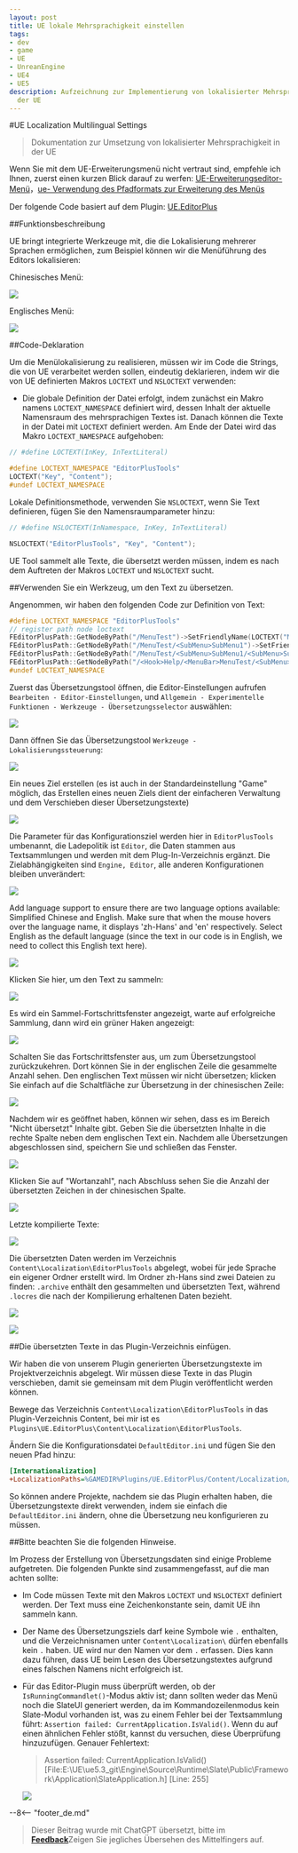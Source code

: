 ```yaml
---
layout: post
title: UE lokale Mehrsprachigkeit einstellen
tags:
- dev
- game
- UE
- UnreanEngine
- UE4
- UE5
description: Aufzeichnung zur Implementierung von lokalisierter Mehrsprachigkeit in
  der UE
---
```


<meta property="og:title" content="UE 设置本地化多语言" />

#UE Localization Multilingual Settings

> Dokumentation zur Umsetzung von lokalisierter Mehrsprachigkeit in der UE

Wenn Sie mit dem UE-Erweiterungsmenü nicht vertraut sind, empfehle ich Ihnen, zuerst einen kurzen Blick darauf zu werfen: [UE-Erweiterungseditor-Menü](ue-扩展编辑器菜单.md)，[ue- Verwendung des Pfadformats zur Erweiterung des Menüs](ue-使用路径形式扩展菜单.md)

Der folgende Code basiert auf dem Plugin: [UE.EditorPlus](https://github.com/disenone/UE.EditorPlus)

##Funktionsbeschreibung

UE bringt integrierte Werkzeuge mit, die die Lokalisierung mehrerer Sprachen ermöglichen, zum Beispiel können wir die Menüführung des Editors lokalisieren:

Chinesisches Menü:

![](assets/img/2023-ue-localization/chinese.png)

Englisches Menü:

![](assets/img/2023-ue-localization/english.png)

##Code-Deklaration

Um die Menülokalisierung zu realisieren, müssen wir im Code die Strings, die von UE verarbeitet werden sollen, eindeutig deklarieren, indem wir die von UE definierten Makros `LOCTEXT` und `NSLOCTEXT` verwenden:

- Die globale Definition der Datei erfolgt, indem zunächst ein Makro namens `LOCTEXT_NAMESPACE` definiert wird, dessen Inhalt der aktuelle Namensraum des mehrsprachigen Textes ist. Danach können die Texte in der Datei mit `LOCTEXT` definiert werden. Am Ende der Datei wird das Makro `LOCTEXT_NAMESPACE` aufgehoben:

```cpp
// #define LOCTEXT(InKey, InTextLiteral)

#define LOCTEXT_NAMESPACE "EditorPlusTools"
LOCTEXT("Key", "Content");
#undef LOCTEXT_NAMESPACE

```

Lokale Definitionsmethode, verwenden Sie `NSLOCTEXT`, wenn Sie Text definieren, fügen Sie den Namensraumparameter hinzu:

```cpp
// #define NSLOCTEXT(InNamespace, InKey, InTextLiteral)

NSLOCTEXT("EditorPlusTools", "Key", "Content");
```

UE Tool sammelt alle Texte, die übersetzt werden müssen, indem es nach dem Auftreten der Makros `LOCTEXT` und `NSLOCTEXT` sucht.

##Verwenden Sie ein Werkzeug, um den Text zu übersetzen.

Angenommen, wir haben den folgenden Code zur Definition von Text:

```cpp
#define LOCTEXT_NAMESPACE "EditorPlusTools"
// register path node loctext
FEditorPlusPath::GetNodeByPath("/MenuTest")->SetFriendlyName(LOCTEXT("MenuTest", "MenuTest"))->SetFriendlyTips(LOCTEXT("MenuTestTips", "MenuTestTips"));
FEditorPlusPath::GetNodeByPath("/MenuTest/<SubMenu>SubMenu1")->SetFriendlyName(LOCTEXT("SubMenu1", "SubMenu1"))->SetFriendlyTips(LOCTEXT("SubMenu1Tips", "SubMenu1Tips"));
FEditorPlusPath::GetNodeByPath("/MenuTest/<SubMenu>SubMenu1/<SubMenu>SubMenu1")->SetFriendlyName(LOCTEXT("SubMenu1", "SubMenu1"))->SetFriendlyTips(LOCTEXT("SubMenu1Tips", "SubMenu1Tips"));
FEditorPlusPath::GetNodeByPath("/<Hook>Help/<MenuBar>MenuTest/<SubMenu>SubMenu1/<Section>Section1")->SetFriendlyName(LOCTEXT("Section1", "Section1"))->SetFriendlyTips(LOCTEXT("Section1Tips", "Section1Tips"));
#undef LOCTEXT_NAMESPACE
```

Zuerst das Übersetzungstool öffnen, die Editor-Einstellungen aufrufen `Bearbeiten - Editor-Einstellungen`, und `Allgemein - Experimentelle Funktionen - Werkzeuge - Übersetzungsselector` auswählen:

![](assets/img/2023-ue-localization/editor_enable_tool.png)


Dann öffnen Sie das Übersetzungstool `Werkzeuge - Lokalisierungssteuerung`:

![](assets/img/2023-ue-localization/editor_open_tool.png)

Ein neues Ziel erstellen (es ist auch in der Standardeinstellung "Game" möglich, das Erstellen eines neuen Ziels dient der einfacheren Verwaltung und dem Verschieben dieser Übersetzungstexte)

![](assets/img/2023-ue-localization/tool_new_target.png)

Die Parameter für das Konfigurationsziel werden hier in `EditorPlusTools` umbenannt, die Ladepolitik ist `Editor`, die Daten stammen aus Textsammlungen und werden mit dem Plug-In-Verzeichnis ergänzt. Die Zielabhängigkeiten sind `Engine, Editor`, alle anderen Konfigurationen bleiben unverändert:

![](assets/img/2023-ue-localization/tool_target_config.png)

Add language support to ensure there are two language options available: Simplified Chinese and English. Make sure that when the mouse hovers over the language name, it displays 'zh-Hans' and 'en' respectively. Select English as the default language (since the text in our code is in English, we need to collect this English text here).

![](assets/img/2023-ue-localization/tool_target_lang.png)

Klicken Sie hier, um den Text zu sammeln:

![](assets/img/2023-ue-localization/tool_target_collect.png)

Es wird ein Sammel-Fortschrittsfenster angezeigt, warte auf erfolgreiche Sammlung, dann wird ein grüner Haken angezeigt:

![](assets/img/2023-ue-localization/tool_target_collected.png)

Schalten Sie das Fortschrittsfenster aus, um zum Übersetzungstool zurückzukehren. Dort können Sie in der englischen Zeile die gesammelte Anzahl sehen. Den englischen Text müssen wir nicht übersetzen; klicken Sie einfach auf die Schaltfläche zur Übersetzung in der chinesischen Zeile:

![](assets/img/2023-ue-localization/tool_go_trans.png)

Nachdem wir es geöffnet haben, können wir sehen, dass es im Bereich "Nicht übersetzt" Inhalte gibt. Geben Sie die übersetzten Inhalte in die rechte Spalte neben dem englischen Text ein. Nachdem alle Übersetzungen abgeschlossen sind, speichern Sie und schließen das Fenster.

![](assets/img/2023-ue-localization/tool_trans.png)

Klicken Sie auf "Wortanzahl", nach Abschluss sehen Sie die Anzahl der übersetzten Zeichen in der chinesischen Spalte.

![](assets/img/2023-ue-localization/tool_count.png)

Letzte kompilierte Texte:

![](assets/img/2023-ue-localization/tool_build.png)

Die übersetzten Daten werden im Verzeichnis `Content\Localization\EditorPlusTools` abgelegt, wobei für jede Sprache ein eigener Ordner erstellt wird. Im Ordner zh-Hans sind zwei Dateien zu finden: `.archive` enthält den gesammelten und übersetzten Text, während `.locres` die nach der Kompilierung erhaltenen Daten bezieht.

![](assets/img/2023-ue-localization/tool_ret.png)

![](assets/img/2023-ue-localization/tool_ret2.png)

##Die übersetzten Texte in das Plugin-Verzeichnis einfügen.

Wir haben die von unserem Plugin generierten Übersetzungstexte im Projektverzeichnis abgelegt. Wir müssen diese Texte in das Plugin verschieben, damit sie gemeinsam mit dem Plugin veröffentlicht werden können.

Bewege das Verzeichnis `Content\Localization\EditorPlusTools` in das Plugin-Verzeichnis Content, bei mir ist es `Plugins\UE.EditorPlus\Content\Localization\EditorPlusTools`.

Ändern Sie die Konfigurationsdatei `DefaultEditor.ini` und fügen Sie den neuen Pfad hinzu:

```ini
[Internationalization]
+LocalizationPaths=%GAMEDIR%Plugins/UE.EditorPlus/Content/Localization/EditorPlusTools
```

So können andere Projekte, nachdem sie das Plugin erhalten haben, die Übersetzungstexte direkt verwenden, indem sie einfach die `DefaultEditor.ini` ändern, ohne die Übersetzung neu konfigurieren zu müssen.

##Bitte beachten Sie die folgenden Hinweise.

Im Prozess der Erstellung von Übersetzungsdaten sind einige Probleme aufgetreten. Die folgenden Punkte sind zusammengefasst, auf die man achten sollte:

- Im Code müssen Texte mit den Makros `LOCTEXT` und `NSLOCTEXT` definiert werden. Der Text muss eine Zeichenkonstante sein, damit UE ihn sammeln kann.
- Der Name des Übersetzungsziels darf keine Symbole wie `.` enthalten, und die Verzeichnisnamen unter `Content\Localization\` dürfen ebenfalls kein `.` haben. UE wird nur den Namen vor dem `.` erfassen. Dies kann dazu führen, dass UE beim Lesen des Übersetzungstextes aufgrund eines falschen Namens nicht erfolgreich ist.
- Für das Editor-Plugin muss überprüft werden, ob der `IsRunningCommandlet()`-Modus aktiv ist; dann sollten weder das Menü noch die SlateUI generiert werden, da im Kommandozeilenmodus kein Slate-Modul vorhanden ist, was zu einem Fehler bei der Textsammlung führt: `Assertion failed: CurrentApplication.IsValid()`. Wenn du auf einen ähnlichen Fehler stößt, kannst du versuchen, diese Überprüfung hinzuzufügen. Genauer Fehlertext:

    > Assertion failed: CurrentApplication.IsValid() [File:E:\UE\ue5.3_git\Engine\Source\Runtime\Slate\Public\Framework\Application\SlateApplication.h] [Line: 255] 

    ![](assets/img/2023-ue-localization/tool_error.png)

--8<-- "footer_de.md"


> Dieser Beitrag wurde mit ChatGPT übersetzt, bitte im [**Feedback**](https://github.com/disenone/wiki_blog/issues/new)Zeigen Sie jegliches Übersehen des Mittelfingers auf. 
